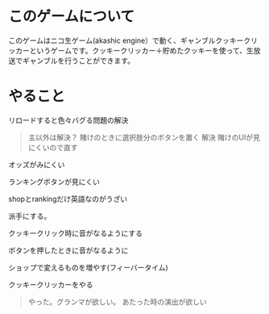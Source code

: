 # このゲームについて
このゲームはニコ生ゲーム(akashic engine）で動く、ギャンブルクッキークリッカーというゲームです。クッキークリッカー＋貯めたクッキーを使って、生放送でギャンブルを行うことができます。



# やること
リロードすると色々バグる問題の解決  
>主以外は解決？
賭けのときに選択肢分のボタンを置く
>解決
賭けのUIが見にくいので直す

オッズがみにくい

ランキングボタンが見にくい

shopとrankingだけ英語なのがうざい

派手にする。

クッキークリック時に音がなるようにする

ボタンを押したときに音がなるように

ショップで変えるものを増やす(フィーバータイム)

クッキークリッカーをやる
>やった。グランマが欲しい。
あたった時の演出が欲しい

